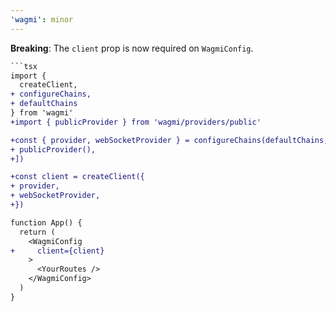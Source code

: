 ```yaml
---
'wagmi': minor
---
```


**Breaking**: The `client` prop is now required on `WagmiConfig`.

````diff
```tsx
import {
  createClient,
+ configureChains,
+ defaultChains
} from 'wagmi'
+import { publicProvider } from 'wagmi/providers/public'

+const { provider, webSocketProvider } = configureChains(defaultChains, [
+ publicProvider(),
+])

+const client = createClient({
+ provider,
+ webSocketProvider,
+})

function App() {
  return (
    <WagmiConfig
+     client={client}
    >
      <YourRoutes />
    </WagmiConfig>
  )
}
````
